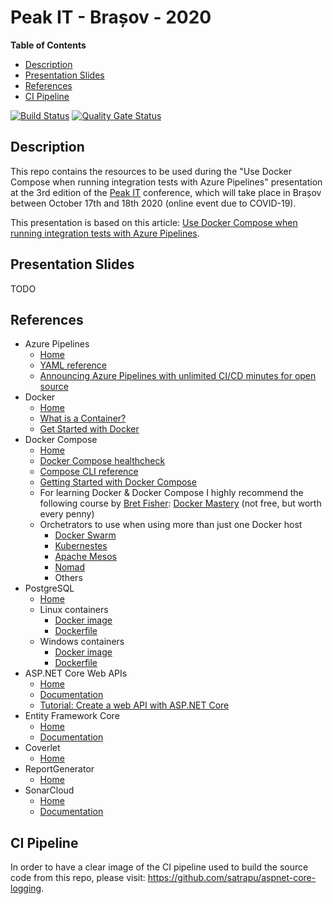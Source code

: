 # Peak IT - Brașov - 2020
**Table of Contents**  
- [Description](#description)  
- [Presentation Slides](#slides) 
- [References](#references)  
- [CI Pipeline](#ci-pipeline)  

[![Build Status](https://dev.azure.com/satrapu/peak-it-2020/_apis/build/status/ci-pipeline?branchName=main)](https://dev.azure.com/satrapu/peak-it-2020/_build/latest?definitionId=8&branchName=main) [![Quality Gate Status](https://sonarcloud.io/api/project_badges/measure?project=satrapu_peak-it-2020&metric=alert_status)](https://sonarcloud.io/dashboard?id=satrapu_peak-it-2020)

<a name="description">Description</a>
--
This repo contains the resources to be used during the "Use Docker Compose when running integration tests with Azure Pipelines" presentation 
at the 3rd edition of the [Peak IT](https://peakit.ro/) conference, which will take place in Brașov between October 17th and 18th 2020 (online event due to COVID-19).  

This presentation is based on this article: [Use Docker Compose when running integration tests with Azure Pipelines](https://crossprogramming.com/2020/09/03/use-docker-compose-when-running-integration-tests-with-azure-pipelines.html).  

<a name="slides">Presentation Slides</a>
--
TODO

<a name="references">References</a>
--

* Azure Pipelines  
  * [Home](https://azure.microsoft.com/en-us/services/devops/pipelines/)
  * [YAML reference](https://docs.microsoft.com/en-us/azure/devops/pipelines/yaml-schema?view=azure-devops&tabs=schema%2Cparameter-schema)
  * [Announcing Azure Pipelines with unlimited CI/CD minutes for open source](https://azure.microsoft.com/en-us/blog/announcing-azure-pipelines-with-unlimited-ci-cd-minutes-for-open-source/)
* Docker
  * [Home](https://www.docker.com/)
  * [What is a Container?](https://www.docker.com/resources/what-container)
  * [Get Started with Docker](https://www.docker.com/get-started)
* Docker Compose 
  * [Home](https://docs.docker.com/compose/)
  * [Docker Compose healthcheck](https://docs.docker.com/compose/compose-file/#healthcheck)
  * [Compose CLI reference](https://docs.docker.com/compose/reference/)
  * [Getting Started with Docker Compose](https://docs.docker.com/compose/gettingstarted/)
  * For learning Docker & Docker Compose I highly recommend the following course by [Bret Fisher](https://www.bretfisher.com/): [Docker Mastery](https://www.udemy.com/course/docker-mastery/) (not free, but worth every penny)
  * Orchetrators to use when using more than just one Docker host
    * [Docker Swarm](https://docs.docker.com/engine/swarm/)
    * [Kubernestes](https://kubernetes.io/)
    * [Apache Mesos](http://mesos.apache.org/)
    * [Nomad](https://www.nomadproject.io/)
    * Others
* PostgreSQL
  * [Home](https://www.postgresql.org/)
  * Linux containers
    * [Docker image](https://hub.docker.com/_/postgres)
    * [Dockerfile](https://github.com/docker-library/postgres/blob/master/12/alpine/Dockerfile)
  * Windows containers
    * [Docker image](https://hub.docker.com/r/stellirin/postgres-windows)
    * [Dockerfile](https://github.com/stellirin/docker-postgres-windows/blob/master/Dockerfile)
* ASP.NET Core Web APIs
  * [Home](https://dotnet.microsoft.com/apps/aspnet/apis)
  * [Documentation](https://docs.microsoft.com/en-us/aspnet/core/?view=aspnetcore-3.1)
  * [Tutorial: Create a web API with ASP.NET Core](https://docs.microsoft.com/en-us/aspnet/core/tutorials/first-web-api?view=aspnetcore-3.1&tabs=visual-studio)
* Entity Framework Core 
  * [Home](https://github.com/dotnet/efcore)
  * [Documentation](https://docs.microsoft.com/en-us/ef/)
* Coverlet 
  * [Home](https://github.com/coverlet-coverage/coverlet)
* ReportGenerator 
  * [Home](https://danielpalme.github.io/ReportGenerator/)
* SonarCloud 
  * [Home](https://sonarcloud.io)
  * [Documentation](https://sonarcloud.io/documentation)
  
<a name="ci-pipeline">CI Pipeline</a>
--
In order to have a clear image of the CI pipeline used to build the source code from this repo, please visit: https://github.com/satrapu/aspnet-core-logging.
